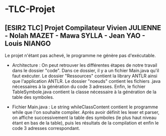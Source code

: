 # -TLC-Projet
[ESIR2 TLC] Projet Compilateur
Vivien JULIENNE - Nolah MAZET - Mawa SYLLA - Jean YAO - Louis NIANGO
--------------------------------------------------------------------

Le projet n'étant pas achevé, le programme ne génère pas d'exécutable.

- Architecture :
On peut retrouver les différentes étapes de notre travail dans le dossier "code".
Dans ce dossier, il y a un fichier Main.java qu'il faut exécuter. 
Le dossier "Ressources" contient la library ANTLR ainsi que l'application ANTLR.
Le dossier "noeuds" contient les fichiers .java nécessaires à la génération du code 3 adresses.
Enfin, le fichier TableSymbole.java contient la classe nécessaire à la génération de la table des symboles.

- Fichier Main.java : 
Le string whileClassContent contient le programme while que l'on souhaite compiler. Après avoir définit les
lexer et parser, on affiche successivement la table des symboles (le plus haut niveau étant en bas de la table),
puis les résultats de la compilation et enfin le code 3 adresses correspondant.
